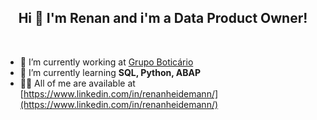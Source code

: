 <h2 align="center">Hi 👋  I'm Renan and i'm a Data Product Owner!</h1><br>

- 🔭 I’m currently working at [Grupo Boticário](https://grupoboticario.gupy.io/)
- 🌱 I’m currently learning **SQL, Python, ABAP**
- 👨‍💻 All of me are available at [https://www.linkedin.com/in/renanheidemann/](https://www.linkedin.com/in/renanheidemann/)
<!-- - 📫 How to reach me **xxxxx@gmail.com**. 

<br>
<center>
        <td><img width="450px" align="center" src="https://github-readme-stats.vercel.app/api/top-langs/?username=laylacomparin&hide=html&layout=compact" /></td>
</center>  -->

